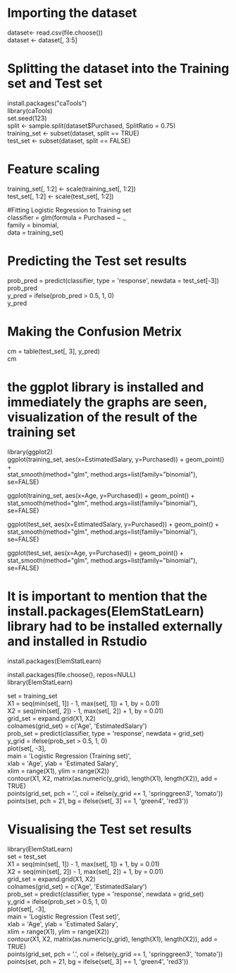 # Importing the dataset     
dataset<- read.csv(file.choose())     
dataset <- dataset[, 3:5]    

# Splitting the dataset into the Training set and Test set   
install.packages("caTools")   
library(caTools)   
set.seed(123)   
split <- sample.split(dataset$Purchased, SplitRatio = 0.75)   
training_set <- subset(dataset, split == TRUE)   
test_set <- subset(dataset, split == FALSE)   

# Feature scaling   
training_set[, 1:2] <- scale(training_set[, 1:2])   
test_set[, 1:2] <- scale(test_set[, 1:2])          
 
#Fitting Logistic Regression to Training set   
classifier = glm(formula = Purchased ~ .,   
                 family = binomial,      
                 data = training_set)   

# Predicting the Test set results   
prob_pred = predict(classifier, type = 'response', newdata = test_set[-3])   
prob_pred   
y_pred = ifelse(prob_pred > 0.5, 1, 0)   
y_pred   

# Making the Confusion Metrix   
cm = table(test_set[, 3], y_pred)   
cm   

# the ggplot library is installed and immediately the graphs are seen, visualization of the result of the training set   
library(ggplot2)   
ggplot(training_set, aes(x=EstimatedSalary, y=Purchased)) + geom_point() +    
  stat_smooth(method="glm", method.args=list(family="binomial"), se=FALSE)   
  
ggplot(training_set, aes(x=Age, y=Purchased)) + geom_point() +    
  stat_smooth(method="glm", method.args=list(family="binomial"), se=FALSE)   
   
ggplot(test_set, aes(x=EstimatedSalary, y=Purchased)) + geom_point() +    
  stat_smooth(method="glm", method.args=list(family="binomial"), se=FALSE)   
  
ggplot(test_set, aes(x=Age, y=Purchased)) + geom_point() +    
  stat_smooth(method="glm", method.args=list(family="binomial"), se=FALSE)   
 # It is important to mention that the install.packages(ElemStatLearn) library had to be installed externally and installed in Rstudio    
install.packages(ElemStatLearn)    
   
install.packages(file.choose(), repos=NULL)   
library(ElemStatLearn)   
 
set = training_set   
X1 = seq(min(set[, 1]) - 1, max(set[, 1]) + 1, by = 0.01)   
X2 = seq(min(set[, 2]) - 1, max(set[, 2]) + 1, by = 0.01)   
grid_set = expand.grid(X1, X2)   
colnames(grid_set) = c('Age', 'EstimatedSalary')    
prob_set = predict(classifier, type = 'response', newdata = grid_set)   
y_grid = ifelse(prob_set > 0.5, 1, 0)   
plot(set[, -3],   
     main = 'Logistic Regression (Training set)',   
     xlab = 'Age', ylab = 'Estimated Salary',   
     xlim = range(X1), ylim = range(X2))   
contour(X1, X2, matrix(as.numeric(y_grid), length(X1), length(X2)), add = TRUE)   
points(grid_set, pch = '.', col = ifelse(y_grid == 1, 'springgreen3', 'tomato'))   
points(set, pch = 21, bg = ifelse(set[, 3] == 1, 'green4', 'red3'))   

# Visualising the Test set results   
library(ElemStatLearn)   
set = test_set   
X1 = seq(min(set[, 1]) - 1, max(set[, 1]) + 1, by = 0.01)   
X2 = seq(min(set[, 2]) - 1, max(set[, 2]) + 1, by = 0.01)   
grid_set = expand.grid(X1, X2)    
colnames(grid_set) = c('Age', 'EstimatedSalary')    
prob_set = predict(classifier, type = 'response', newdata = grid_set)     
y_grid = ifelse(prob_set > 0.5, 1, 0)    
plot(set[, -3],    
     main = 'Logistic Regression (Test set)',    
     xlab = 'Age', ylab = 'Estimated Salary',    
     xlim = range(X1), ylim = range(X2))    
contour(X1, X2, matrix(as.numeric(y_grid), length(X1), length(X2)), add = TRUE)    
points(grid_set, pch = '.', col = ifelse(y_grid == 1, 'springgreen3', 'tomato'))    
points(set, pch = 21, bg = ifelse(set[, 3] == 1, 'green4', 'red3'))    
